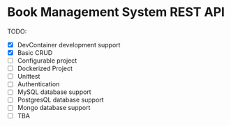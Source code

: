 # Book Management System REST API

TODO:

- [x] DevContainer development support
- [x] Basic CRUD
- [ ] Configurable project
- [ ] Dockerized Project
- [ ] Unittest
- [ ] Authentication
- [ ] MySQL database support
- [ ] PostgresQL database support
- [ ] Mongo database support
- [ ] TBA